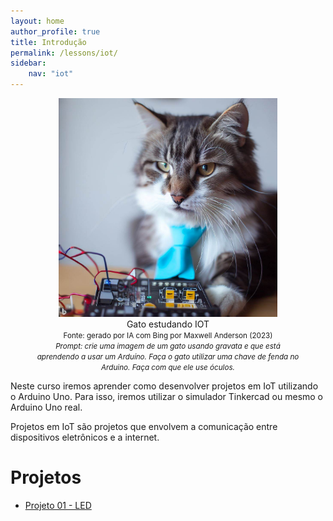 ```yaml
---
layout: home
author_profile: true
title: Introdução
permalink: /lessons/iot/
sidebar:
    nav: "iot"
---
```

<center>
    <figure>
        <img src="../../../assets/images/gpt/cat_arduino01.jpg" width="350" alt="Prompt: crie uma imagem de um gato usando gravata e que está aprendendo a usar um Arduíno. Faça o gato utilizar uma chave de fenda no Arduino. Faça com que ele use óculos.">
        <figcaption>
            Gato estudando IOT
            <small>
                <br>
                Fonte: gerado por IA com Bing por Maxwell Anderson (2023)</small>
                <br>
                <small><em>Prompt: crie uma imagem de um gato usando gravata e que está aprendendo a usar um Arduíno. Faça o gato utilizar uma chave de fenda no Arduino. Faça com que ele use óculos.</em>
            </small>
        </figcaption>
    </figure>
</center>

Neste curso iremos aprender como desenvolver projetos em IoT utilizando o Arduino Uno. Para isso, iremos utilizar o simulador Tinkercad ou mesmo o Arduino Uno real.

Projetos em IoT são projetos que envolvem a comunicação entre dispositivos eletrônicos e a internet. 

# Projetos

- [Projeto 01 - LED](/lessons/iot/project01/)


